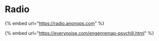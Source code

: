 # Radio

{% embed url="https://radio.anonops.com" %}

{% embed url="https://everynoise.com/engenremap-psychill.html" %}
